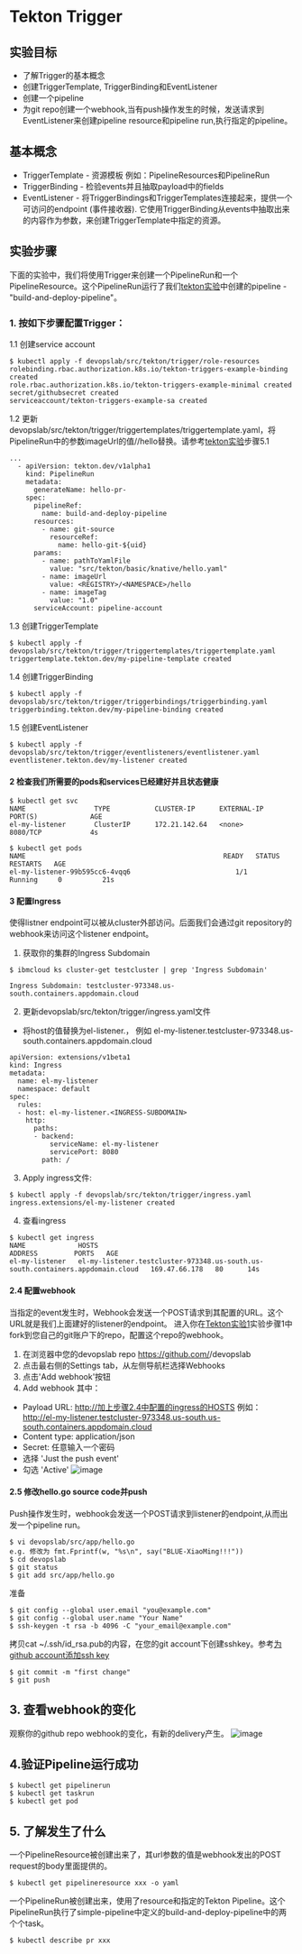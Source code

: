 # Tekton Trigger

## 实验目标

- 了解Trigger的基本概念
- 创建TriggerTemplate, TriggerBinding和EventListener
- 创建一个pipeline
- 为git repo创建一个webhook,当有push操作发生的时候，发送请求到EventListener来创建pipeline resource和pipeline run,执行指定的pipeline。

## 基本概念

- TriggerTemplate - 资源模板 例如：PipelineResources和PipelineRun
- TriggerBinding - 检验events并且抽取payload中的fields
- EventListener - 将TriggerBindings和TriggerTemplates连接起来，提供一个可访问的endpoint (事件接收器). 它使用TriggerBinding从events中抽取出来的内容作为参数，来创建TriggerTemplate中指定的资源。

## 实验步骤
下面的实验中，我们将使用Trigger来创建一个PipelineRun和一个PipelineResource。这个PipelineRun运行了我们[tekton实验](https://github.com/daisy-ycguo/devopslab/blob/master/01-tekton/exercise-1.md)中创建的pipeline - "build-and-deploy-pipeline"。

### 1. 按如下步骤配置Trigger：
1.1 创建service account
```
$ kubectl apply -f devopslab/src/tekton/trigger/role-resources
rolebinding.rbac.authorization.k8s.io/tekton-triggers-example-binding created
role.rbac.authorization.k8s.io/tekton-triggers-example-minimal created
secret/githubsecret created
serviceaccount/tekton-triggers-example-sa created
```
1.2 更新devopslab/src/tekton/trigger/triggertemplates/triggertemplate.yaml，将PipelineRun中的参数imageUrl的值<REGISTRY>/<NAMESPACE>/hello替换。请参考[tekton实验](https://github.com/daisy-ycguo/devopslab/blob/master/01-tekton/exercise-1.md)步骤5.1   
  
```
...
  - apiVersion: tekton.dev/v1alpha1
    kind: PipelineRun
    metadata:
      generateName: hello-pr-
    spec:
      pipelineRef:
        name: build-and-deploy-pipeline
      resources:
        - name: git-source
          resourceRef:
            name: hello-git-${uid}
      params:
        - name: pathToYamlFile
          value: "src/tekton/basic/knative/hello.yaml"
        - name: imageUrl
          value: <REGISTRY>/<NAMESPACE>/hello
        - name: imageTag
          value: "1.0"
      serviceAccount: pipeline-account
```
1.3 创建TriggerTemplate   
```
$ kubectl apply -f devopslab/src/tekton/trigger/triggertemplates/triggertemplate.yaml
triggertemplate.tekton.dev/my-pipeline-template created
```
1.4 创建TriggerBinding   
```
$ kubectl apply -f devopslab/src/tekton/trigger/triggerbindings/triggerbinding.yaml
triggerbinding.tekton.dev/my-pipeline-binding created
```
1.5 创建EventListener   
```
$ kubectl apply -f devopslab/src/tekton/trigger/eventlisteners/eventlistener.yaml
eventlistener.tekton.dev/my-listener created
```

#### 2 检查我们所需要的pods和services已经建好并且状态健康
```
$ kubectl get svc
NAME                 TYPE           CLUSTER-IP      EXTERNAL-IP                                           PORT(S)             AGE
el-my-listener       ClusterIP      172.21.142.64   <none>                                                8080/TCP            4s

$ kubectl get pods
NAME                                                 READY   STATUS      RESTARTS   AGE
el-my-listener-99b595cc6-4vqq6                          1/1     Running     0          21s
```

#### 3 配置Ingress
使得listner endpoint可以被从cluster外部访问。后面我们会通过git repository的webhook来访问这个listener endpoint。
1. 获取你的集群的Ingress Subdomain
```
$ ibmcloud ks cluster-get testcluster | grep 'Ingress Subdomain'

Ingress Subdomain: testcluster-973348.us-south.containers.appdomain.cloud
```

2. 更新devopslab/src/tekton/trigger/ingress.yaml文件
- 将host的值替换为el-listener.<INGRESS-SUBDOMAIN>， 例如 el-my-listener.testcluster-973348.us-south.containers.appdomain.cloud    
```
apiVersion: extensions/v1beta1
kind: Ingress
metadata:
  name: el-my-listener
  namespace: default
spec:
  rules:
  - host: el-my-listener.<INGRESS-SUBDOMAIN>
    http:
      paths:
      - backend:
          serviceName: el-my-listener
          servicePort: 8080
        path: /
```
3. Apply ingress文件:
```
$ kubectl apply -f devopslab/src/tekton/trigger/ingress.yaml
ingress.extensions/el-my-listener created
```
4. 查看ingress
```
$ kubectl get ingress
NAME             HOSTS                                                              ADDRESS         PORTS   AGE
el-my-listener   el-my-listener.testcluster-973348.us-south.us-south.containers.appdomain.cloud   169.47.66.178   80      14s
```


#### 2.4 配置webhook
当指定的event发生时，Webhook会发送一个POST请求到其配置的URL。这个URL就是我们上面建好的listener的endpoint。
进入你在[Tekton实验1](https://github.com/daisy-ycguo/devopslab/blob/master/01-tekton/exercise-1.md)实验步骤1中fork到您自己的git账户下的repo，配置这个repo的webhook。   
1. 在浏览器中您的devopslab repo https://github.com/<your-git-account>/devopslab  
2. 点击最右侧的Settings tab，从左侧导航栏选择Webhooks   
3. 点击'Add webhook'按钮   
4. Add webhook
 其中：
 - Payload URL: http://加上步骤2.4中配置的ingress的HOSTS 例如：http://el-my-listener.testcluster-973348.us-south.us-south.containers.appdomain.cloud
 - Content type: application/json
 - Secret: 任意输入一个密码
 - 选择 'Just the push event'
 - 勾选 'Active'
 ![image](https://github.com/daisy-ycguo/devopslab/blob/master/images/create-webhook.png)

#### 2.5 修改hello.go source code并push
Push操作发生时，webhook会发送一个POST请求到listener的endpoint,从而出发一个pipeline run。
```
$ vi devopslab/src/app/hello.go
e.g. 修改为 fmt.Fprintf(w, "%s\n", say("BLUE-XiaoMing!!!"))
$ cd devopslab
$ git status
$ git add src/app/hello.go
```
准备
```
$ git config --global user.email "you@example.com"
$ git config --global user.name "Your Name"
$ ssh-keygen -t rsa -b 4096 -C "your_email@example.com"
```
拷贝cat ~/.ssh/id_rsa.pub的内容，在您的git account下创建sshkey。参考[为github account添加ssh key](https://help.github.com/en/enterprise/2.19/user/authenticating-to-github/adding-a-new-ssh-key-to-your-github-account)

```
$ git commit -m "first change"
$ git push
```

## 3.	查看webhook的变化
观察你的github repo webhook的变化，有新的delivery产生。
![image](https://github.com/daisy-ycguo/devopslab/blob/master/images/webhook-deliveries.png)

## 4.验证Pipeline运行成功
```
$ kubectl get pipelinerun
$ kubectl get taskrun
$ kubectl get pod
```

## 5. 了解发生了什么
一个PipelineResource被创建出来了，其url参数的值是webhook发出的POST request的body里面提供的。
```
$ kubectl get pipelineresource xxx -o yaml

```
一个PipelineRun被创建出来，使用了resource和指定的Tekton Pipeline。这个PipelineRun执行了simple-pipeline中定义的build-and-deploy-pipeline中的两个个task。
```
$ kubectl describe pr xxx

```

